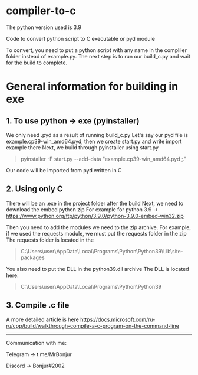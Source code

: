 # compiler-to-c
The python version used is 3.9

Code to convert python script to C executable or pyd module



To convert, you need to put a python script with any name in the compliler folder instead of example.py.
The next step is to run our build_c.py and wait for the build to complete.

# General information for building in exe #

## 1. To use python -> exe (pyinstaller) ##

We only need .pyd as a result of running build_c.py
Let's say our pyd file is example.cp39-win_amd64.pyd,
then we create start.py and write import example there
Next, we build through pyinstaller using start.py
>pyinstaller -F start.py --add-data "example.cp39-win_amd64.pyd ;."

Our code will be imported from pyd written in C


## 2. Using only C ##
There will be an .exe in the project folder after the build
Next, we need to download the embed python zip
For example for python 3.9 -> https://www.python.org/ftp/python/3.9.0/python-3.9.0-embed-win32.zip

Then you need to add the modules we need to the zip archive.
For example, if we used the requests module, we must put the requests folder in the zip
The requests folder is located in the 
>C:\Users\user\AppData\Local\Programs\Python\Python39\Lib\site-packages 

You also need to put the DLL in the python39.dll archive
The DLL is located here:
>C:\Users\user\AppData\Local\Programs\Python\Python39


## 3. Compile .c file ##

A more detailed article is here
https://docs.microsoft.com/ru-ru/cpp/build/walkthrough-compile-a-c-program-on-the-command-line


---------------------
Communication with me:

Telegram -> t.me/MrBonjur

Discord -> Bonjur#2002
